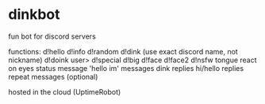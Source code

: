 # dinkbot
fun bot for discord servers

functions:
d!hello
d!info
d!random
d!dink <user> (use exact discord name, not nickname)
d!doink user>
d!special <user>
d!big
d!face
d!face2
d!nsfw
tongue react on eyes
status message
'hello im' messages
dink replies
hi/hello replies
repeat messages (optional)

hosted in the cloud (UptimeRobot)

